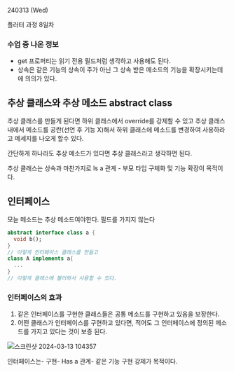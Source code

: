 240313 (Wed)

플러터 과정 8일차

### 수업 중 나온 정보
+ get 프로퍼티는 읽기 전용 필드처럼 생각하고 사용해도 된다.
+ 상속은 같은 기능의 상속이 주가 아닌 그 상속 받은 메소드의 기능을 확장시키는데에 의의가 있다.

추상 클래스와 추상 메소드 abstract class
-
추상 클래스를 만들게 된다면 하위 클래스에서 override를 강제할 수 있고 추상 클래스 내에서 메소드를 공란(선언 후 기능 X)해서 하위 클래스에
메소드를 변경하여 사용하라고 메세지를 나오게 할수 있다.

간단하게 하나라도 추상 메소드가 있다면 추상 클래스라고 생각하면 된다.

추상 클래스는 상속과 마찬가지로 Is a 관계 - 부모 타입 구체화 및 기능 확장이 목적이다.

인터페이스
-
모늗 메소드는 추상 메소드여야한다.
필드를 가지지 않는다
```dart
abstract interface class a {
  void b();
}
// 이렇게 인터페이스 클래스를 만들고
class A implements a{
  ...
}
// 이렇게 클래스에 불러와서 사용할 수 있다.
```

### 인터페이스의 효과
1. 같은 인터페이스를 구현한 클래스들은 공통 메소드를 구현하고 있음을 보장한다.
2. 어떤 클래스가 인터페이스를 구현하고 있다면, 적어도 그 인터페이스에 정의된 메소드를 가지고 있다는 것이 보증 된다.

![스크린샷 2024-03-13 104357](https://github.com/BAUu/TIL/assets/44741680/8e5d05d3-7b6a-49b0-b3b9-2d800ea720dd)


인터페이스는- 구현- Has a 관계- 같은 기능 구현 강제가 목적이다.
